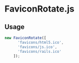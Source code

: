 # FaviconRotate.js
## Usage
```javascript
new FaviconRotate([
      'favicons/html5.ico',
      'favicons/js.ico',
      'favicons/rails.ico'
    ]);
```
